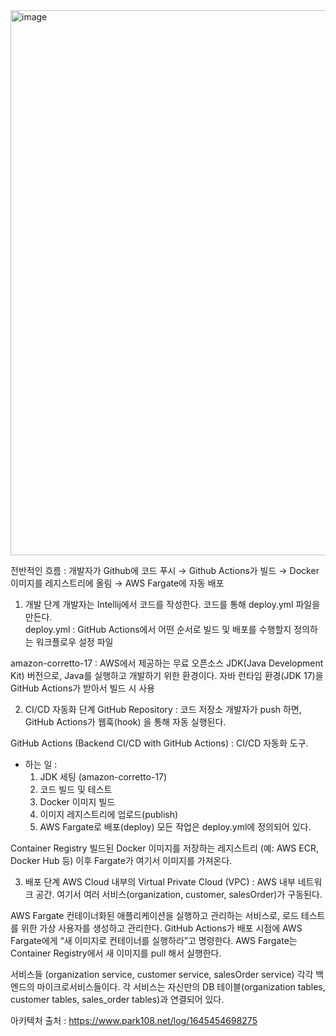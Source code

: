 <img width="1407" height="872" alt="image" src="https://github.com/user-attachments/assets/3a936042-3910-4b47-a5ce-0c8b391a0924" />



전반적인 흐름 : 개발자가 Github에 코드 푸시 → Github Actions가 빌드 → Docker 이미지를 레지스트리에 올림 → AWS Fargate에 자동 배포

1. 개발 단계
개발자는 Intellij에서 코드를 작성한다.
코드를 통해 deploy.yml 파일을 만든다.    
  deploy.yml : GitHub Actions에서 어떤 순서로 빌드 및 배포를 수행할지 정의하는 워크플로우 설정 파일  

amazon-corretto-17 
: AWS에서 제공하는 무료 오픈소스 JDK(Java Development Kit) 버전으로, Java를 실행하고 개발하기 위한 환경이다.
자바 런타임 환경(JDK 17)을 GitHub Actions가 받아서 빌드 시 사용

    
2. CI/CD 자동화 단계
GitHub Repository : 코드 저장소
개발자가 push 하면, GitHub Actions가 웹훅(hook) 을 통해 자동 실행된다.

GitHub Actions (Backend CI/CD with GitHub Actions) : CI/CD 자동화 도구.
- 하는 일 :
  1. JDK 세팅 (amazon-corretto-17)
  2. 코드 빌드 및 테스트
  3. Docker 이미지 빌드
  4. 이미지 레지스트리에 업로드(publish)
  5. AWS Fargate로 배포(deploy)
모든 작업은 deploy.yml에 정의되어 있다.

Container Registry
빌드된 Docker 이미지를 저장하는 레지스트리 (예: AWS ECR, Docker Hub 등)
이후 Fargate가 여기서 이미지를 가져온다.
    
    
3. 배포 단계
AWS Cloud 내부의 Virtual Private Cloud (VPC) : AWS 내부 네트워크 공간.
여기서 여러 서비스(organization, customer, salesOrder)가 구동된다.

AWS Fargate
컨테이너화된 애플리케이션을 실행하고 관리하는 서비스로, 로드 테스트를 위한 가상 사용자를 생성하고 관리한다.
GitHub Actions가 배포 시점에 AWS Fargate에게 “새 이미지로 컨테이너를 실행하라”고 명령한다.
AWS Fargate는 Container Registry에서 새 이미지를 pull 해서 실행한다.

서비스들 (organization service, customer service, salesOrder service)
각각 백엔드의 마이크로서비스들이다.
각 서비스는 자신만의 DB 테이블(organization tables, customer tables, sales_order tables)과 연결되어 있다.


아키텍처 출처 : https://www.park108.net/log/1645454698275
